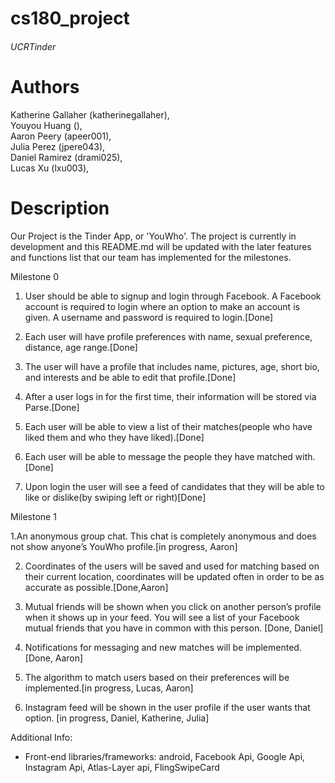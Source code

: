 # cs180_project
###### UCRTinder

# Authors
   Katherine Gallaher (katherinegallaher),<br />
   Youyou Huang (),<br />
   Aaron Peery (apeer001),<br />
   Julia Perez (jpere043),<br />
   Daniel Ramirez (drami025),<br />
   Lucas Xu (lxu003),<br />


# Description
Our Project is the Tinder App, or 'YouWho'. The project is currently in development and this README.md will be updated with the later features and functions list
that our team has implemented for the milestones.

Milestone 0

1. User should be able to signup and login through Facebook. A Facebook account is required to login where an option to make an account is given.  A username and password is required to login.[Done]

2. Each user will have profile preferences with name, sexual preference, distance, age range.[Done]

3. The user will have a profile that includes name, pictures, age, short bio, and interests and be able to edit that profile.[Done]

4. After a user logs in for the first time, their information will be stored via Parse.[Done]

5. Each user will be able to view a list of their matches(people who have liked them and who they have liked).[Done]

6. Each user will be able to message the people they have matched with.[Done]

7.  Upon login the user will see a feed of candidates that they will be able to like or dislike(by swiping left or right)[Done]

Milestone 1

1.An anonymous group chat. This chat is completely anonymous and does not show anyone’s YouWho profile.[in progress, Aaron]

2. Coordinates of the users will be saved and used for matching based on their current location, coordinates will be updated often in order to be as accurate as possible.[Done,Aaron]

3. Mutual friends will be shown when you click on another person’s profile when it shows up in your feed. You will see a list of your Facebook mutual friends that you have in common with this person. [Done, Daniel]

4. Notifications for messaging and new matches will be implemented. [Done, Aaron]

5. The algorithm to match users based on their preferences will be implemented.[in progress, Lucas, Aaron]

6. Instagram feed will be shown in the user profile if the user wants that option.
	[in progress, Daniel, Katherine, Julia]
	
Additional Info:
*   Front-end libraries/frameworks: android, Facebook Api, Google Api, Instagram Api, Atlas-Layer api, FlingSwipeCard 

